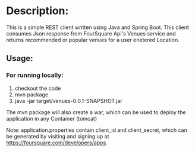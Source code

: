 # Description:
This is a simple REST client written using Java and Spring Boot.
This client consumes Json response from FourSquare Api's Venues service 
and returns recommended or popular venues for a user enetered Location.

## Usage:
### For running locally:
1. checkout the code
2. mvn package
3. java -jar target/venues-0.0.1-SNAPSHOT.jar

The mvn package will also create a war, which can be used to deploy the application in any Container (tomcat)

Note: application.properties contain client_id and client_secret, which can be generated by visiting 
and signing up at https://foursquare.com/developers/apps.
